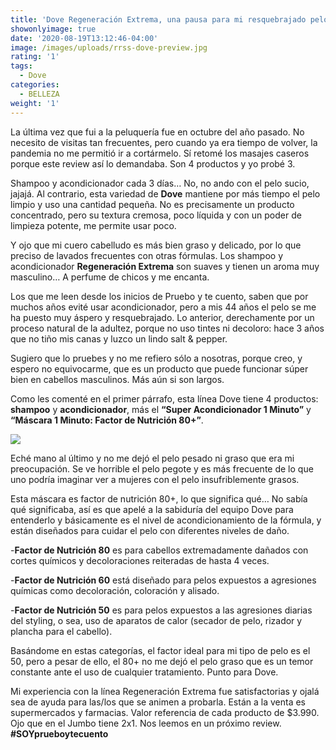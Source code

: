 ```yaml
---
title: 'Dove Regeneración Extrema, una pausa para mi resquebrajado pelo'
showonlyimage: true
date: '2020-08-19T13:12:46-04:00'
image: /images/uploads/rrss-dove-preview.jpg
rating: '1'
tags:
  - Dove
categories:
  - BELLEZA
weight: '1'
---
```

La última vez que fui a la peluquería fue en octubre del año pasado. No necesito de visitas tan frecuentes, pero cuando ya era tiempo de volver, la pandemia no me permitió ir a cortármelo. Sí retomé los masajes caseros porque este review así lo demandaba. Son 4 productos y yo probé 3.

<!--more-->

Shampoo y acondicionador cada 3 días… No, no ando con el pelo sucio, jajajá. Al contrario, esta variedad de **Dove** mantiene por más tiempo el pelo limpio y uso una cantidad pequeña. No es precisamente un producto concentrado, pero su textura cremosa, poco líquida y con un poder de limpieza potente, me permite usar poco. 

Y ojo que mi cuero cabelludo es más bien graso y delicado, por lo que preciso de lavados frecuentes con otras fórmulas. Los shampoo y acondicionador **Regeneración Extrema** son suaves y tienen un aroma muy masculino… A perfume de chicos y me encanta.

Los que me leen desde los inicios de Pruebo y te cuento, saben que por muchos años evité usar acondicionador, pero a mis 44 años el pelo se me ha puesto muy áspero y resquebrajado. Lo anterior, derechamente por un proceso natural de la adultez, porque no uso tintes ni decoloro: hace 3 años que no tiño mis canas y luzco un lindo salt & pepper.

Sugiero que lo pruebes y no me refiero sólo a nosotras, porque creo, y espero no equivocarme, que es un producto que puede funcionar súper bien en cabellos masculinos. Más aún si son largos.

Como les comenté en el primer párrafo, esta línea Dove tiene 4 productos: **shampoo** y **acondicionador**, más el **“Super Acondicionador 1 Minuto”** y **“Máscara 1 Minuto: Factor de Nutrición 80+”**.

![](/images/uploads/review-dovere.jpg)

Eché mano al último y no me dejó el pelo pesado ni graso que era mi preocupación. Se ve horrible el pelo pegote y es más frecuente de lo que uno podría imaginar ver a mujeres con el pelo insufriblemente grasos.

Esta máscara es factor de nutrición 80+, lo que significa qué… No sabía qué significaba, así es que apelé a la sabiduría del equipo Dove para entenderlo y básicamente es el nivel de acondicionamiento de la fórmula, y están diseñados para cuidar el pelo con diferentes niveles de daño. 

\-**Factor de Nutrición 80** es para cabellos extremadamente dañados con cortes químicos y decoloraciones reiteradas de hasta 4 veces.

\-**Factor de Nutrición 60** está diseñado para pelos expuestos a agresiones químicas como decoloración, coloración y alisado.

\-**Factor de Nutrición 50** es para pelos expuestos a las agresiones diarias del styling, o sea, uso de aparatos de calor (secador de pelo, rizador y plancha para el cabello).

Basándome en estas categorías, el factor ideal para mi tipo de pelo es el 50, pero a pesar de ello, el 80+ no me dejó el pelo graso que es un temor constante ante el uso de cualquier tratamiento. Punto para Dove.

Mi experiencia con la línea Regeneración Extrema fue satisfactorias y ojalá sea de ayuda para las/los que se animen a probarla. Están a la venta es supermercados y farmacias. Valor referencia de cada producto de $3.990. Ojo que en el Jumbo tiene 2x1. Nos leemos en un próximo review. **\#SOYprueboytecuento**
